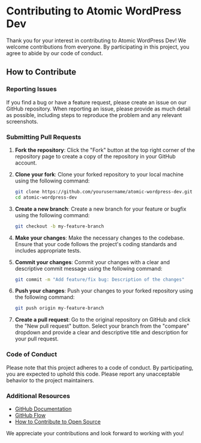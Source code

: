 # Contributing to Atomic WordPress Dev

Thank you for your interest in contributing to Atomic WordPress Dev! We welcome contributions from everyone. By participating in this project, you agree to abide by our code of conduct.

## How to Contribute

### Reporting Issues

If you find a bug or have a feature request, please create an issue on our GitHub repository. When reporting an issue, please provide as much detail as possible, including steps to reproduce the problem and any relevant screenshots.

### Submitting Pull Requests

1. **Fork the repository**: Click the "Fork" button at the top right corner of the repository page to create a copy of the repository in your GitHub account.

2. **Clone your fork**: Clone your forked repository to your local machine using the following command:
   ```bash
   git clone https://github.com/yourusername/atomic-wordpress-dev.git
   cd atomic-wordpress-dev
   ```

3. **Create a new branch**: Create a new branch for your feature or bugfix using the following command:
   ```bash
   git checkout -b my-feature-branch
   ```

4. **Make your changes**: Make the necessary changes to the codebase. Ensure that your code follows the project's coding standards and includes appropriate tests.

5. **Commit your changes**: Commit your changes with a clear and descriptive commit message using the following command:
   ```bash
   git commit -m "Add feature/fix bug: Description of the changes"
   ```

6. **Push your changes**: Push your changes to your forked repository using the following command:
   ```bash
   git push origin my-feature-branch
   ```

7. **Create a pull request**: Go to the original repository on GitHub and click the "New pull request" button. Select your branch from the "compare" dropdown and provide a clear and descriptive title and description for your pull request.

### Code of Conduct

Please note that this project adheres to a code of conduct. By participating, you are expected to uphold this code. Please report any unacceptable behavior to the project maintainers.

### Additional Resources

- [GitHub Documentation](https://docs.github.com/)
- [GitHub Flow](https://guides.github.com/introduction/flow/)
- [How to Contribute to Open Source](https://opensource.guide/how-to-contribute/)

We appreciate your contributions and look forward to working with you!
